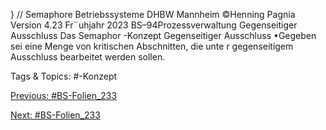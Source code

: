 } // Semaphore
Betriebssysteme DHBW Mannheim ©Henning Pagnia Version 4.23 Fr¨uhjahr 2023 BS–94Prozessverwaltung Gegenseitiger Ausschluss Das Semaphor -Konzept
Gegenseitiger Ausschluss
•Gegeben sei eine Menge von kritischen Abschnitten, die unte r gegenseitigem Ausschluss bearbeitet werden
sollen.

   Tags & Topics:
   #-Konzept

[Previous: #BS-Folien_233](BS-Folien_233.md)

[Next: #BS-Folien_233](BS-Folien_233.md)